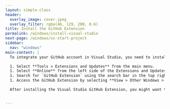 ```yaml
---
layout: simple-class
header:
  overlay_image: cover.jpeg
  overlay_filter: rgba(46, 129, 200, 0.6)
title: Install the GitHub Extension
permalink: /windows/install-visual-studio
next-page: /windows/vs-start-project
sidebar:
  nav: "windows"
main-content: |
  To integrate your GitHub account in Visual Studio, you need to install the GitHub Extension for Visual Studio. The following instructions identify how to install the extension within Visual Studio.

  1. Select **Tools > Extensions and Updates** from the main menu.
  1. Select **Online** from the left side of the Extensions and Updates window.
  1. Search for `GitHub Extension` using the search bar in the top right corner.
  1. Access the GitHub Extension by selecting **View > Other Windows > GitHub** from the main menu.

  After installing the Visual Studio GitHub Extension, you might want to check out the [official website](https://visualstudio.github.com/index.html) for the extension that includes a description of the different windows and panes you will encounter while using the extension.


---
```

